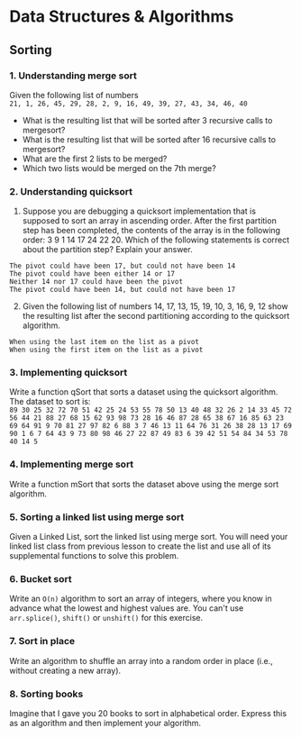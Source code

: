 # Data Structures & Algorithms

## Sorting

### 1. Understanding merge sort  

Given the following list of numbers  
`21, 1, 26, 45, 29, 28, 2, 9, 16, 49, 39, 27, 43, 34, 46, 40`

 - What is the resulting list that will be sorted after 3 recursive calls to mergesort?
 - What is the resulting list that will be sorted after 16 recursive calls to mergesort?
 - What are the first 2 lists to be merged?
 - Which two lists would be merged on the 7th merge?

### 2. Understanding quicksort  

  1. Suppose you are debugging a quicksort implementation that is supposed to sort an array in ascending order. After the first partition step has been completed, the contents of the array is in the following order: 3 9 1 14 17 24 22 20. Which of the following statements is correct about the partition step? Explain your answer.

    The pivot could have been 17, but could not have been 14
    The pivot could have been either 14 or 17
    Neither 14 nor 17 could have been the pivot
    The pivot could have been 14, but could not have been 17  

  2. Given the following list of numbers 14, 17, 13, 15, 19, 10, 3, 16, 9, 12 show the resulting list after the second partitioning according to the quicksort algorithm.

    When using the last item on the list as a pivot
    When using the first item on the list as a pivot  

### 3. Implementing quicksort  

Write a function qSort that sorts a dataset using the quicksort algorithm. The dataset to sort is:  
`89 30 25 32 72 70 51 42 25 24 53 55 78 50 13 40 48 32 26 2 14 33 45 72 56 44 21 88 27 68 15 62 93 98 73 28 16 46 87 28 65 38 67 16 85 63 23 69 64 91 9 70 81 27 97 82 6 88 3 7 46 13 11 64 76 31 26 38 28 13 17 69 90 1 6 7 64 43 9 73 80 98 46 27 22 87 49 83 6 39 42 51 54 84 34 53 78 40 14 5`  

### 4. Implementing merge sort  

Write a function mSort that sorts the dataset above using the merge sort algorithm.

### 5. Sorting a linked list using merge sort  

Given a Linked List, sort the linked list using merge sort. You will need your linked list class from previous lesson to create the list and use all of its supplemental functions to solve this problem.

### 6. Bucket sort  

Write an `O(n)` algorithm to sort an array of integers, where you know in advance what the lowest and highest values are. You can't use `arr.splice()`, `shift()` or `unshift()` for this exercise.

### 7. Sort in place  

Write an algorithm to shuffle an array into a random order in place (i.e., without creating a new array).

### 8. Sorting books  

Imagine that I gave you 20 books to sort in alphabetical order. Express this as an algorithm and then implement your algorithm.